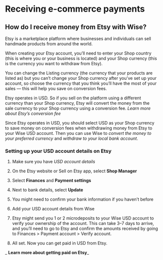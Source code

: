 # Receiving e-commerce payments  
## How do I receive money from Etsy with Wise?  
Etsy is a marketplace platform where businesses and individuals can sell handmade products from around the world.

When creating your Etsy account, you’ll need to enter your Shop country (this is where you or your business is located) and your Shop currency (this is the currency you want to withdraw from Etsy). 

You can change the Listing currency (the currency that your products are listed as) but you can’t change your Shop currency after you’ve set up your account, so choose the currency that you think you’ll have the most of your sales — this will help you save on conversion fees.

Etsy operates in USD. So if you sell on the platform using a different currency than your Shop currency, Etsy will convert the money from the sale currency to your Shop currency using a conversion fee. _Learn more about Etsy’s conversion fee_

Since Etsy operates in USD, you should select USD as your Shop currency to save money on conversion fees when withdrawing money from Etsy to your Wise USD account. Then you can use Wise to _convert the money to your preferred currency_ and _withdraw to your local bank account_. 

### Setting up your USD account details on Etsy

  1. Make sure you have _USD account details_

  2. On the Etsy website or Sell on Etsy app, select **Shop Manager**

  3. Select **Finances** and **Payment settings**

  4. Next to bank details, select **Update**

  5. You might need to confirm your bank information if you haven’t before

  6. Add your USD account details from Wise

  7. Etsy might send you 1 or 2 microdeposits to your Wise USD account to verify your ownership of the account. This can take 3–7 days to arrive, and you’ll need to go to Etsy and confirm the amounts received by going to Finances > Payment account > Verify account.

  8. All set. Now you can get paid in USD from Etsy.




 _ **Learn more about getting paid on Etsy**_